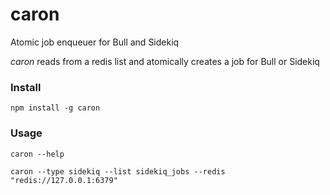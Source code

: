 # caron

Atomic job enqueuer for Bull and Sidekiq

*caron* reads from a redis list and atomically creates a job for Bull or Sidekiq

### Install
```
npm install -g caron
```

### Usage
```
caron --help 
```

```
caron --type sidekiq --list sidekiq_jobs --redis "redis://127.0.0.1:6379" 
```
